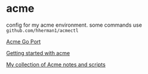 # acme
config for my acme environment. some commands use `github.com/hherman1/acmectl`

[Acme Go Port](https://github.com/9fans/go)

[Getting started with acme](https://blog.mattrbianchi.com/post/get-started-with-acme/)

[My collection of Acme notes and scripts](https://github.com/evbogdanov/acme)
